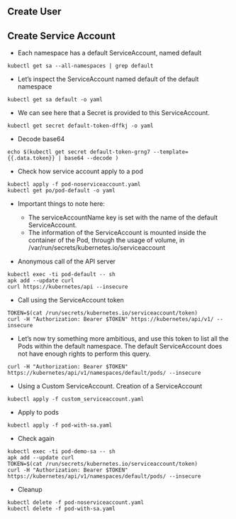 ## Create User

## Create Service Account

- Each namespace has a default ServiceAccount, named default

```
kubectl get sa --all-namespaces | grep default
```

- Let’s inspect the ServiceAccount named default of the default namespace

```
kubectl get sa default -o yaml
```

- We can see here that a Secret is provided to this ServiceAccount. 

```
kubectl get secret default-token-dffkj -o yaml
```

- Decode base64

```
echo $(kubectl get secret default-token-grng7 --template={{.data.token}} | base64 --decode )
```

- Check how service account apply to a pod

```
kubectl apply -f pod-noserviceaccount.yaml
kubectl get po/pod-default -o yaml
```

- Important things to note here:
  * The serviceAccountName key is set with the name of the default ServiceAccount.
  * The information of the ServiceAccount is mounted inside the container of the Pod, through the usage of volume, in /var/run/secrets/kubernetes.io/serviceaccount

- Anonymous call of the API server

```
kubectl exec -ti pod-default -- sh
apk add --update curl
curl https://kubernetes/api --insecure
```

- Call using the ServiceAccount token

```
TOKEN=$(cat /run/secrets/kubernetes.io/serviceaccount/token)
curl -H "Authorization: Bearer $TOKEN" https://kubernetes/api/v1/ --insecure
```

- Let’s now try something more ambitious, and use this token to list all the Pods within the default namespace. The default ServiceAccount does not have enough rights to perform this query.

```
curl -H "Authorization: Bearer $TOKEN" https://kubernetes/api/v1/namespaces/default/pods/ --insecure
```

- Using a Custom ServiceAccount. Creation of a ServiceAccount

```
kubectl apply -f custom_serviceaccount.yaml
```

- Apply to pods

```
kubectl apply -f pod-with-sa.yaml
```

- Check again

```
kubectl exec -ti pod-demo-sa -- sh
apk add --update curl
TOKEN=$(cat /run/secrets/kubernetes.io/serviceaccount/token)
curl -H "Authorization: Bearer $TOKEN" https://kubernetes/api/v1/namespaces/default/pods/ --insecure
```

- Cleanup

```
kubectl delete -f pod-noserviceaccount.yaml
kubectl delete -f pod-with-sa.yaml
```

